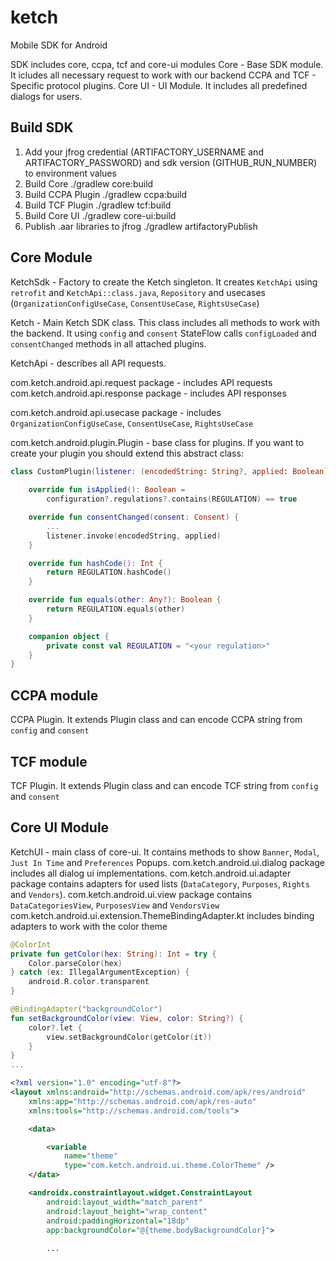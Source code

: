 # ketch
Mobile SDK for Android

SDK includes core, ccpa, tcf and core-ui modules 
Core - Base SDK module. It icludes all necessary request to work with our backend
CCPA and TCF - Specific protocol plugins. 
Core UI - UI Module. It includes all predefined dialogs for users.

## Build SDK
1. Add your jfrog credential (ARTIFACTORY_USERNAME and ARTIFACTORY_PASSWORD) and sdk version (GITHUB_RUN_NUMBER) to environment values
2. Build Core ./gradlew core:build
3. Build CCPA Plugin ./gradlew ccpa:build
4. Build TCF Plugin ./gradlew tcf:build
5. Build Core UI ./gradlew core-ui:build
6. Publish .aar libraries to jfrog ./gradlew artifactoryPublish

## Core Module
KetchSdk - Factory to create the Ketch singleton. It creates `KetchApi` using `retrofit` and `KetchApi::class.java`, 
`Repository` and usecases (`OrganizationConfigUseCase`, `ConsentUseCase`, `RightsUseCase`)

Ketch - Main Ketch SDK class. This class includes all methods to work with the backend. It using `config` and `consent` StateFlow calls
`configLoaded` and `consentChanged` methods in all attached plugins.

KetchApi - describes all API requests.

com.ketch.android.api.request package - includes API requests
com.ketch.android.api.response package - includes API responses

com.ketch.android.api.usecase package - includes `OrganizationConfigUseCase`, `ConsentUseCase`, `RightsUseCase`

com.ketch.android.plugin.Plugin - base class for plugins. If you want to create your plugin you should extend this abstract class:
```kotlin
class CustomPlugin(listener: (encodedString: String?, applied: Boolean) -> Unit) : Plugin(listener) {
    
    override fun isApplied(): Boolean = 
        configuration?.regulations?.contains(REGULATION) == true

    override fun consentChanged(consent: Consent) {
        ...
        listener.invoke(encodedString, applied)
    }

    override fun hashCode(): Int {
        return REGULATION.hashCode()
    }

    override fun equals(other: Any?): Boolean {
        return REGULATION.equals(other)
    }

    companion object {
        private const val REGULATION = "<your regulation>"
    }
}

```

## CCPA module
CCPA Plugin. It extends Plugin class and can encode CCPA string from `config` and `consent`

## TCF module
TCF Plugin. It extends Plugin class and can encode TCF string from `config` and `consent`

## Core UI Module
KetchUI - main class of core-ui. It contains methods to show `Banner`, `Modal`, `Just In Time` and `Preferences` Popups.
com.ketch.android.ui.dialog package includes all dialog ui implementations.
com.ketch.android.ui.adapter package contains adapters for used lists (`DataCategory`, `Purposes`, `Rights` and `Vendors`).
com.ketch.android.ui.view package contains `DataCategoriesView`, `PurposesView` and `VendorsView`
com.ketch.android.ui.extension.ThemeBindingAdapter.kt includes binding adapters to work with the color theme
```kotlin
@ColorInt
private fun getColor(hex: String): Int = try {
    Color.parseColor(hex)
} catch (ex: IllegalArgumentException) {
    android.R.color.transparent
}

@BindingAdapter("backgroundColor")
fun setBackgroundColor(view: View, color: String?) {
    color?.let {
        view.setBackgroundColor(getColor(it))
    }
}
...
```

```xml
<?xml version="1.0" encoding="utf-8"?>
<layout xmlns:android="http://schemas.android.com/apk/res/android"
    xmlns:app="http://schemas.android.com/apk/res-auto"
    xmlns:tools="http://schemas.android.com/tools">

    <data>

        <variable
            name="theme"
            type="com.ketch.android.ui.theme.ColorTheme" />
    </data>

    <androidx.constraintlayout.widget.ConstraintLayout
        android:layout_width="match_parent"
        android:layout_height="wrap_content"
        android:paddingHorizontal="18dp"
        app:backgroundColor="@{theme.bodyBackgroundColor}">
        
        ...
```

